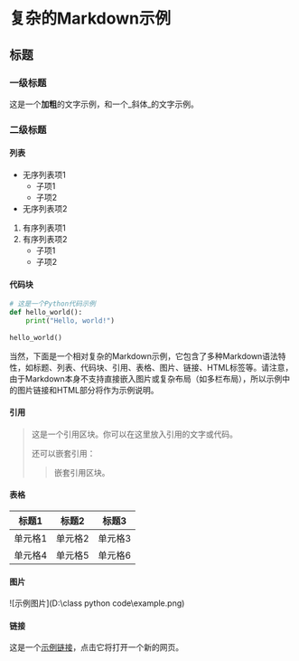 # 复杂的Markdown示例  

## 标题  

### 一级标题  

这是一个**加粗**的文字示例，和一个_斜体_的文字示例。  

### 二级标题  

#### 列表  

- 无序列表项1  
  - 子项1  
  - 子项2  
- 无序列表项2  
  
1. 有序列表项1  
2. 有序列表项2  
   - 子项1  
   - 子项2  

#### 代码块  

```python  
# 这是一个Python代码示例  
def hello_world():  
    print("Hello, world!")  
  
hello_world()
```

当然，下面是一个相对复杂的Markdown示例，它包含了多种Markdown语法特性，如标题、列表、代码块、引用、表格、图片、链接、HTML标签等。请注意，由于Markdown本身不支持直接嵌入图片或复杂布局（如多栏布局），所以示例中的图片链接和HTML部分将作为示例说明。


#### 引用

> 这是一个引用区块。你可以在这里放入引用的文字或代码。
>
> 还可以嵌套引用：
> > 嵌套引用区块。

#### 表格

| 标题1   | 标题2   | 标题3   |
| ------- | ------- | ------- |
| 单元格1 | 单元格2 | 单元格3 |
| 单元格4 | 单元格5 | 单元格6 |

#### 图片


![示例图片](D:\class python code\example.png)

#### 链接

这是一个[示例链接](https://www.example.com)，点击它将打开一个新的网页。

